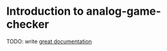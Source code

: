 # Introduction to analog-game-checker

TODO: write [great documentation](http://jacobian.org/writing/what-to-write/)
